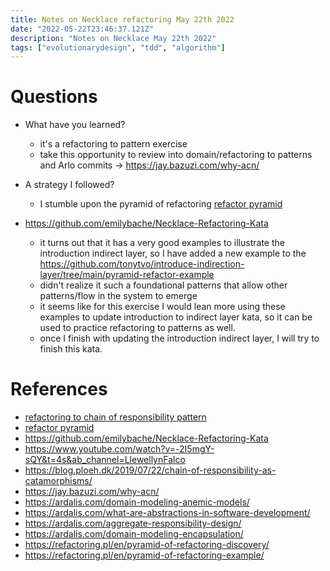 ```yaml
---
title: Notes on Necklace refactoring May 22th 2022
date: "2022-05-22T23:46:37.121Z"
description: "Notes on Necklace May 22th 2022"
tags: ["evolutionarydesign", "tdd", "algorithm"]
---
```


# Questions
- What have you learned?
  - it's a refactoring to pattern exercise
  - take this opportunity to review into domain/refactoring to patterns and Arlo commits -> https://jay.bazuzi.com/why-acn/

- A strategy I followed?
  - I stumble upon the pyramid of refactoring [refactor pyramid](https://www.udemy.com/course/pyramid-of-refactoring-java-interpreter-factories/learn/lecture/17510056#overview)
- https://github.com/emilybache/Necklace-Refactoring-Kata
    - it turns out that it has a very good examples to illustrate the introduction indirect layer, so I have added a new example to the https://github.com/tonytvo/introduce-indirection-layer/tree/main/pyramid-refactor-example
    - didn't realize it such a foundational patterns that allow other patterns/flow in the system to emerge
  - it seems like for this exercise I would lean more using these examples to update introduction to indirect layer kata, so it can be used to practice refactoring to patterns as well.
  - once I finish with updating the introduction indirect layer, I will try to finish this kata.

# References
- [refactoring to chain of responsibility pattern](https://www.udemy.com/course/pyramid-of-refactoring-java-chain-of-poker-hands/?referralCode=AEBB17F034F9012157F6)
- [refactor pyramid](https://www.udemy.com/course/pyramid-of-refactoring-java-interpreter-factories/learn/lecture/17510056#overview)
- https://github.com/emilybache/Necklace-Refactoring-Kata
- https://www.youtube.com/watch?v=-2I5mgY-sQY&t=4s&ab_channel=LlewellynFalco
- https://blog.ploeh.dk/2019/07/22/chain-of-responsibility-as-catamorphisms/
- https://jay.bazuzi.com/why-acn/
- https://ardalis.com/domain-modeling-anemic-models/
- https://ardalis.com/what-are-abstractions-in-software-development/
- https://ardalis.com/aggregate-responsibility-design/
- https://ardalis.com/domain-modeling-encapsulation/
- https://refactoring.pl/en/pyramid-of-refactoring-discovery/
- https://refactoring.pl/en/pyramid-of-refactoring-example/